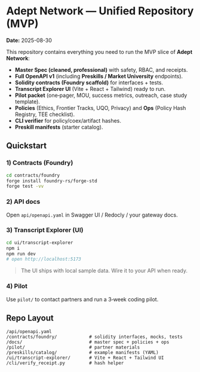 # Adept Network — Unified Repository (MVP)

**Date:** 2025-08-30

This repository contains everything you need to run the MVP slice of **Adept Network**:
- **Master Spec (cleaned, professional)** with safety, RBAC, and receipts.
- **Full OpenAPI v1** (including **Preskills / Market University** endpoints).
- **Solidity contracts (Foundry scaffold)** for interfaces + tests.
- **Transcript Explorer UI** (Vite + React + Tailwind) ready to run.
- **Pilot packet** (one‑pager, MOU, success metrics, outreach, case study template).
- **Policies** (Ethics, Frontier Tracks, UQO, Privacy) and **Ops** (Policy Hash Registry, TEE checklist).
- **CLI verifier** for policy/coex/artifact hashes.
- **Preskill manifests** (starter catalog).

## Quickstart

### 1) Contracts (Foundry)
```bash
cd contracts/foundry
forge install foundry-rs/forge-std
forge test -vv
```

### 2) API docs
Open `api/openapi.yaml` in Swagger UI / Redocly / your gateway docs.

### 3) Transcript Explorer (UI)
```bash
cd ui/transcript-explorer
npm i
npm run dev
# open http://localhost:5173
```

> The UI ships with local sample data. Wire it to your API when ready.

### 4) Pilot
Use `pilot/` to contact partners and run a 3‑week coding pilot.

## Repo Layout
```
/api/openapi.yaml
/contracts/foundry/            # solidity interfaces, mocks, tests
/docs/                         # master spec + policies + ops
/pilot/                        # partner materials
/preskills/catalog/            # example manifests (YAML)
/ui/transcript-explorer/       # Vite + React + Tailwind UI
/cli/verify_receipt.py         # hash helper
```
